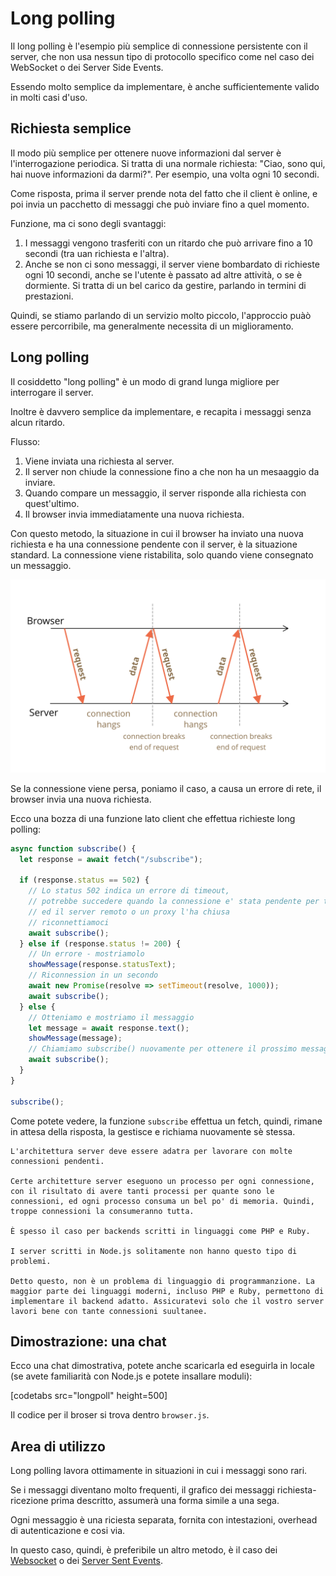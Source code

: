 # Long polling

Il long polling è l'esempio più semplice di connessione persistente con il server, che non usa nessun tipo di protocollo specifico come nel caso dei WebSocket o dei Server Side Events.

Essendo molto semplice da implementare, è anche sufficientemente valido in molti casi d'uso.

## Richiesta semplice

Il modo più semplice per ottenere nuove informazioni dal server è l'interrogazione periodica. Si tratta di una normale richiesta: "Ciao, sono qui, hai nuove informazioni da darmi?". Per esempio, una volta ogni 10 secondi. 

Come risposta, prima il server prende nota del fatto che il client è online, e poi invia un pacchetto di messaggi che può inviare fino a quel momento. 

Funzione, ma ci sono degli svantaggi:
1. I messaggi vengono trasferiti con un ritardo che può arrivare fino a 10 secondi (tra uan richiesta e l'altra).
2. Anche se non ci sono messaggi, il server viene bombardato di richieste ogni 10 secondi, anche se l'utente è passato ad altre attività, o se è dormiente. Si tratta di un bel carico da gestire, parlando in termini di prestazioni.

Quindi, se stiamo parlando di un servizio molto piccolo, l'approccio puàò essere percorribile, ma generalmente necessita di un miglioramento.

## Long polling

Il cosiddetto "long polling" è un modo di grand lunga migliore per interrogare il server.

Inoltre è davvero semplice da implementare, e recapita i messaggi senza alcun ritardo. 

Flusso:

1. Viene inviata una richiesta al server.
2. Il server non chiude la connessione fino a che non ha un mesaaggio da inviare.
3. Quando compare un messaggio, il server risponde alla richiesta con quest'ultimo.
4. Il browser invia immediatamente una nuova richiesta.

Con questo metodo, la situazione in cui il browser ha inviato una nuova richiesta e ha una connessione pendente con il server, è la situazione standard. La connessione viene ristabilita, solo quando viene consegnato un messaggio.

![](long-polling.svg)

Se la connessione viene persa, poniamo il caso, a causa un errore di rete, il browser invia una nuova richiesta.

Ecco una bozza di una funzione lato client che effettua richieste long polling:

```js
async function subscribe() {
  let response = await fetch("/subscribe");

  if (response.status == 502) {
    // Lo status 502 indica un errore di timeout,
    // potrebbe succedere quando la connessione e' stata pendente per troppo tempo,
    // ed il server remoto o un proxy l'ha chiusa
    // riconnettiamoci
    await subscribe();
  } else if (response.status != 200) {
    // Un errore - mostriamolo
    showMessage(response.statusText);
    // Riconnession in un secondo
    await new Promise(resolve => setTimeout(resolve, 1000));
    await subscribe();
  } else {
    // Otteniamo e mostriamo il messaggio
    let message = await response.text();
    showMessage(message);
    // Chiamiamo subscribe() nuovamente per ottenere il prossimo messaggio
    await subscribe();
  }
}

subscribe();
```

Come potete vedere, la funzione `subscribe` effettua un fetch, quindi, rimane in attesa della risposta, la gestisce e richiama nuovamente sè stessa.

```warn header="Il server dovrebbe rimanere tranquillo con molte connessioni pendenti"
L'architettura server deve essere adatra per lavorare con molte connessioni pendenti.

Certe architetture server eseguono un processo per ogni connessione, con il risultato di avere tanti processi per quante sono le connessioni, ed ogni processo consuma un bel po' di memoria. Quindi, troppe connessioni la consumeranno tutta.

È spesso il caso per backends scritti in linguaggi come PHP e Ruby.

I server scritti in Node.js solitamente non hanno questo tipo di problemi.

Detto questo, non è un problema di linguaggio di programmanzione. La maggior parte dei linguaggi moderni, incluso PHP e Ruby, permettono di implementare il backend adatto. Assicuratevi solo che il vostro server lavori bene con tante connessioni suultanee. 
```

## Dimostrazione: una chat

Ecco una chat dimostrativa, potete anche scaricarla ed eseguirla in locale (se avete familiarità con Node.js e potete insallare moduli):

[codetabs src="longpoll" height=500]

Il codice per il broser si trova dentro `browser.js`.

## Area di utilizzo

Long polling lavora ottimamente in situazioni in cui i messaggi sono rari.

Se i messaggi diventano molto frequenti, il grafico dei messaggi richiesta-ricezione prima descritto, assumerà una forma simile a una sega.

Ogni messaggio è una riciesta separata, fornita con intestazioni, overhead di autenticazione e cosi via.

In questo caso, quindi, è preferibile un altro metodo, è il caso dei [Websocket](info:websocket) o dei [Server Sent Events](info:server-sent-events).
